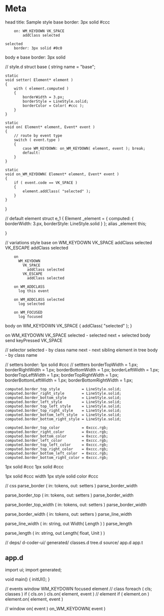 # Meta

head
    title: Sample
style
    base
        border: 3px solid #ccc

        on: WM_KEYDOWN VK_SPACE
            addClass selected

    selected
        border: 3px solid #0c0
body
  e base
    border: 3px solid


// style.d
struct base
{
    string name = "base";

    static
    void setter( Element* element )
    {
        with ( element.computed )
        {
            borderWidth = 3.px;
            borderStyle = LineStyle.solid;
            borderColor = Color( #ccc );
        }
    }

    static
    void on( Element* element, Event* event )
    {
        // route by event type
        switch ( event.type )
        {
            case WM_KEYDOWN: on_WM_KEYDOWN( element, event ); break;
            default:
        }
    }

    static
    void on_WM_KEYDOWN( Element* element, Event* event )
    {
        if ( event.code == VK_SPACE )
        {
            element.addClass( "selected" );
        }
    }
}


// default element
struct e_1
{
    Element _element = { 
      computed: { 
        borderWidth: 3.px,
        borderStyle: LineStyle.solid
      }
    };
    alias _element this;

}
  

// variations
style
    base
        on WM_KEYDOWN 
          VK_SPACE
            addClass selected
          VK_ESCAPE
            addClass selected

        on
          WM_KEYDOWN 
            VK_SPACE
              addClass selected
            VK_ESCAPE
              addClass selected

        on WM_ADDCLASS
          log this event

        on WM_ADDCLASS selected
          log selected

        on WM_FOCUSED
          log focused

body
  on WM_KEYDOWN VK_SPACE
      {
          addClass( "selected" );
      }

  on WM_KEYDOWN VK_SPACE
      selected
        - selected
        next
          + selected
      body
        send keyPressed VK_SPACE

// selector
selected - by class name
next     - next sibling element in tree
body     - by class name

//  setters
border: 1px solid #ccc
    // settters
    borderTopWidth         = 1.px;
    borderRightWidth       = 1.px;
    borderBottomWidth      = 1.px;
    borderLeftWidth        = 1.px;
    borderTopLeftWidth     = 1.px;
    borderTopRightWidth    = 1.px;
    borderBottomLeftWidth  = 1.px;
    borderBottomRightWidth = 1.px;

    computed.border_top_style          = LineStyle.solid;
    computed.border_right_style        = LineStyle.solid;
    computed.border_bottom_style       = LineStyle.solid;
    computed.border_left_style         = LineStyle.solid;
    computed.border_top_left_style     = LineStyle.solid;
    computed.border_top_right_style    = LineStyle.solid;
    computed.border_bottom_left_style  = LineStyle.solid;
    computed.border_bottom_right_style = LineStyle.solid;

    computed.border_top_color          = 0xccc.rgb;
    computed.border_right_color        = 0xccc.rgb;
    computed.border_bottom_color       = 0xccc.rgb;
    computed.border_left_color         = 0xccc.rgb;
    computed.border_top_left_color     = 0xccc.rgb;
    computed.border_top_right_color    = 0xccc.rgb;
    computed.border_bottom_left_color  = 0xccc.rgb;
    computed.border_bottom_right_color = 0xccc.rgb;

1px solid #ccc
    1px
    solid
    #ccc

1px solid #ccc
    width 1px
    style solid
    color #ccc

// css
parse_border           ( in: tokens, out: setters )
    parse_border_width

parse_border_top       ( in: tokens, out: setters )
    parse_border_width

parse_border_top_width ( in: tokens, out: setters )
    parse_border_width

parse_border_width     ( in: tokens, out: setters )
    parse_line_width

parse_line_width ( in: string, out Width( Length ) )
    parse_length

parse_length ( in: string, out Length( float, Unit ) )


//
deps/
  d-coder-ui/
generated/
  classes.d
  tree.d
source/
  app.d
app.t

app.d
-----
import ui;
import generated;

void main()
{
    initUI();
}


// events
window
  WM_KEYDOWN
    focused element
      // class
      foreach ( cls; classes )
        if ( cls.on )
          cls.on( element, event )
      // element
        if ( element.on )
          element.on( element, event )

  // window
  on( event )
  on_WM_KEYDOWN( event )
